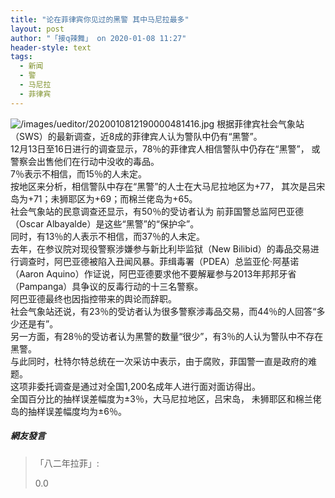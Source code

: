 ```yaml
---
title: "论在菲律宾你见过的黑警 其中马尼拉最多"
layout: post
author: "「接q辣舞」 on 2020-01-08 11:27"
header-style: text
tags:
  - 新闻
  - 警
  - 马尼拉
  - 菲律宾
---
```


<img src="https://images.feileyuan.com/images/ueditor/2020010812190000481416.jpg" title="黑警察" alt="/images/ueditor/2020010812190000481416.jpg">
根据菲律宾社会气象站（SWS）的最新调查，近8成的菲律宾人认为警队中仍有“黑警”。
<br>
12月13日至16日进行的调查显示，78％的菲律宾人相信警队中仍存在“黑警”，
或警察会出售他们在行动中没收的毒品。
<br>
7％表示不相信，而15％的人未定。
<br>
按地区来分析，相信警队中存在“黑警”的人士在大马尼拉地区为+77，
其次是吕宋岛为+71；未狮耶区为+69；而棉兰佬岛为+65。
<br>
社会气象站的民意调查还显示，有50％的受访者认为
前菲国警总监阿巴亚德（Oscar Albayalde）是这些“黑警”的“保护伞”。
<br>
同时，有13％的人表示不相信，而37％的人未定。
<br>
去年，在参议院对现役警察涉嫌参与新比利毕监狱（New Bilibid）的毒品交易进行调查时，阿巴亚德被陷入丑闻风暴。菲缉毒署（PDEA）总监亚伦·阿基诺（Aaron Aquino）作证说，阿巴亚德要求他不要解雇参与2013年邦邦牙省（Pampanga）具争议的反毒行动的十三名警察。
<br>
阿巴亚德最终也因指控带来的舆论而辞职。
<br>
社会气象站还说，有23％的受访者认为很多警察涉毒品交易，而44％的人回答“多少还是有”。
<br>
另一方面，有28％的受访者认为黑警的数量“很少”，有3％的人认为警队中不存在黑警。
<br>
与此同时，杜特尔特总统在一次采访中表示，由于腐败，菲国警一直是政府的难题。
<br>
这项非委托调查是通过对全国1,200名成年人进行面对面访得出。
<br>
全国百分比的抽样误差幅度为±3％，大马尼拉地区，吕宋岛，
未狮耶区和棉兰佬岛的抽样误差幅度均为±6％。
<input type="hidden" value="菲乐园提供"><br>

##### 網友發言 
> 「八二年拉菲」:
> <p>0.0</p>


